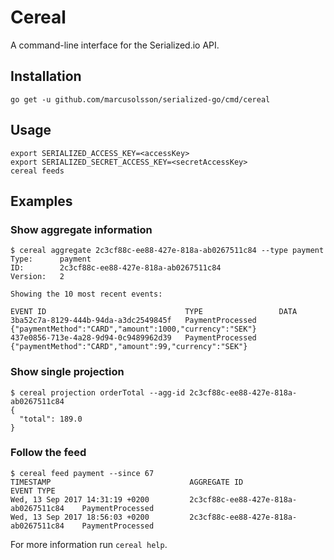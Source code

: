 # Cereal

A command-line interface for the Serialized.io API.

## Installation

```
go get -u github.com/marcusolsson/serialized-go/cmd/cereal
```

## Usage

```
export SERIALIZED_ACCESS_KEY=<accessKey>
export SERIALIZED_SECRET_ACCESS_KEY=<secretAccessKey>
cereal feeds
```

## Examples

### Show aggregate information

```
$ cereal aggregate 2c3cf88c-ee88-427e-818a-ab0267511c84 --type payment
Type:      payment
ID:        2c3cf88c-ee88-427e-818a-ab0267511c84
Version:   2

Showing the 10 most recent events:

EVENT ID                               TYPE                 DATA
3ba52c7a-8129-444b-94da-a3dc2549845f   PaymentProcessed   {"paymentMethod":"CARD","amount":1000,"currency":"SEK"}
437e0856-713e-4a28-9d94-0c9489962d39   PaymentProcessed   {"paymentMethod":"CARD","amount":99,"currency":"SEK"}
```

### Show single projection

```
$ cereal projection orderTotal --agg-id 2c3cf88c-ee88-427e-818a-ab0267511c84
{
  "total": 189.0
}
```

### Follow the feed

```
$ cereal feed payment --since 67
TIMESTAMP                               AGGREGATE ID                            EVENT TYPE
Wed, 13 Sep 2017 14:31:19 +0200         2c3cf88c-ee88-427e-818a-ab0267511c84    PaymentProcessed
Wed, 13 Sep 2017 18:56:03 +0200         2c3cf88c-ee88-427e-818a-ab0267511c84    PaymentProcessed
```

For more information run `cereal help`.